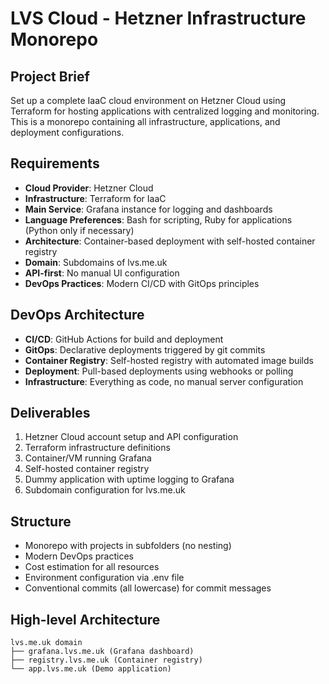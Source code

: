 # LVS Cloud - Hetzner Infrastructure Monorepo

## Project Brief
Set up a complete IaaC cloud environment on Hetzner Cloud using Terraform for hosting applications with centralized logging and monitoring. This is a monorepo containing all infrastructure, applications, and deployment configurations.

## Requirements
- **Cloud Provider**: Hetzner Cloud
- **Infrastructure**: Terraform for IaaC
- **Main Service**: Grafana instance for logging and dashboards
- **Language Preferences**: Bash for scripting, Ruby for applications (Python only if necessary)
- **Architecture**: Container-based deployment with self-hosted container registry
- **Domain**: Subdomains of lvs.me.uk
- **API-first**: No manual UI configuration
- **DevOps Practices**: Modern CI/CD with GitOps principles

## DevOps Architecture
- **CI/CD**: GitHub Actions for build and deployment
- **GitOps**: Declarative deployments triggered by git commits
- **Container Registry**: Self-hosted registry with automated image builds
- **Deployment**: Pull-based deployments using webhooks or polling
- **Infrastructure**: Everything as code, no manual server configuration

## Deliverables
1. Hetzner Cloud account setup and API configuration
2. Terraform infrastructure definitions
3. Container/VM running Grafana
4. Self-hosted container registry
5. Dummy application with uptime logging to Grafana
6. Subdomain configuration for lvs.me.uk

## Structure
- Monorepo with projects in subfolders (no nesting)
- Modern DevOps practices
- Cost estimation for all resources
- Environment configuration via .env file
- Conventional commits (all lowercase) for commit messages

## High-level Architecture
```
lvs.me.uk domain
├── grafana.lvs.me.uk (Grafana dashboard)
├── registry.lvs.me.uk (Container registry)
└── app.lvs.me.uk (Demo application)
```